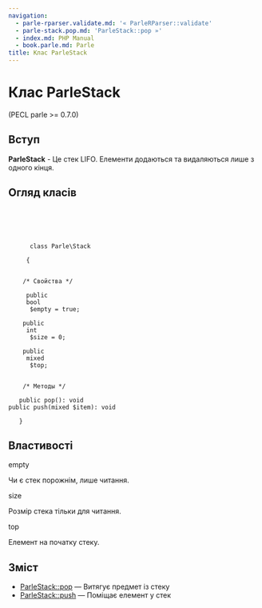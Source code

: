 ```yaml
---
navigation:
  - parle-rparser.validate.md: '« ParleRParser::validate'
  - parle-stack.pop.md: 'ParleStack::pop »'
  - index.md: PHP Manual
  - book.parle.md: Parle
title: Клас ParleStack
---
```

# Клас ParleStack

(PECL parle >= 0.7.0)

## Вступ

**ParleStack** - Це стек LIFO. Елементи додаються та видаляються лише з одного кінця.

## Огляд класів

```classsynopsis



    
     
      class Parle\Stack
     
     {


    /* Свойства */
    
     public
     bool
      $empty = true;

    public
     int
      $size = 0;

    public
     mixed
      $top;


    /* Методы */
    
   public pop(): void
public push(mixed $item): void

   }
```

## Властивості

empty

Чи є стек порожнім, лише читання.

size

Розмір стека тільки для читання.

top

Елемент на початку стеку.

## Зміст

-   [ParleStack::pop](parle-stack.pop.md) — Витягує предмет із стеку
-   [ParleStack::push](parle-stack.push.md) — Поміщає елемент у стек
